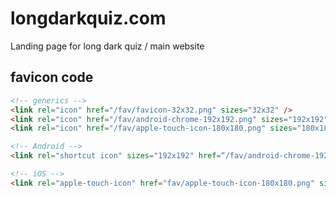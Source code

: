 # longdarkquiz.com
Landing page for long dark quiz / main website


## favicon code

```html
<!-- generics -->
<link rel="icon" href="/fav/favicon-32x32.png" sizes="32x32" />
<link rel="icon" href="/fav/android-chrome-192x192.png" sizes="192x192" />
<link rel="icon" href="/fav/apple-touch-icon-180x180.png" sizes="180x180" />

<!-- Android -->
<link rel="shortcut icon" sizes="192x192" href=“/fav/android-chrome-192x192.png" />

<!-- iOS -->
<link rel="apple-touch-icon" href="fav/apple-touch-icon-180x180.png" sizes="180x180" />
```